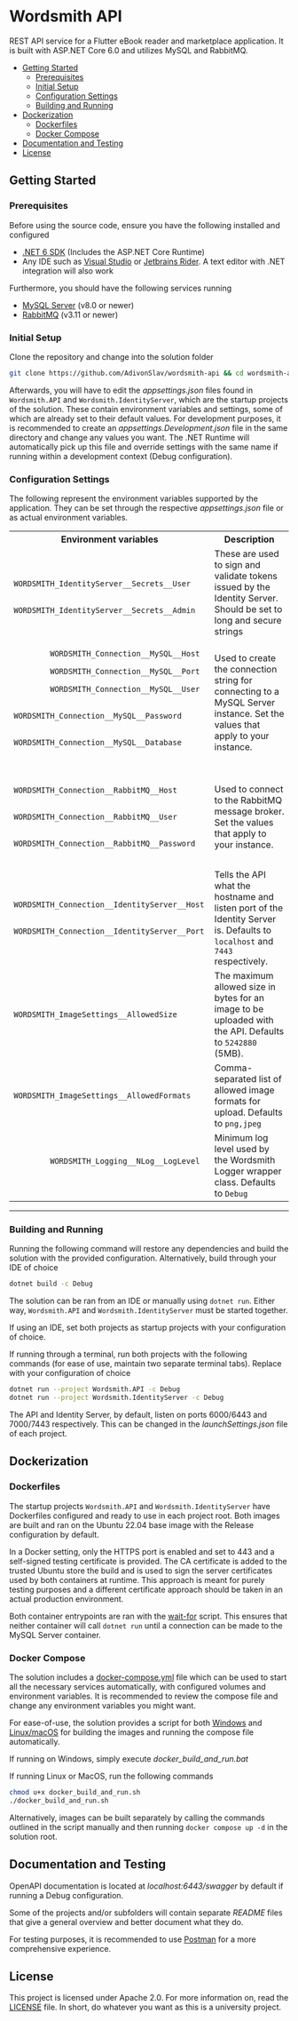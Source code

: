 # Wordsmith API
REST API service for a Flutter eBook reader and marketplace application. It is built with ASP.NET Core 6.0 and utilizes MySQL and RabbitMQ.

- [Getting Started](#getting-started)
  - [Prerequisites](#prerequisites)
  - [Initial Setup](#initial-setup)
  - [Configuration Settings](#configuration-settings)
  - [Building and Running](#building-and-running)
- [Dockerization](#dockerization)
  - [Dockerfiles](#dockerfiles)
  - [Docker Compose](#docker-compose)
- [Documentation and Testing](#documentation-and-testing)
- [License](#license)

## Getting Started

### Prerequisites
Before using the source code, ensure you have the following installed and configured
- [.NET 6 SDK](https://dotnet.microsoft.com/en-us/download/dotnet/6.0) (Includes the ASP.NET Core Runtime)
- Any IDE such as [Visual Studio](https://visualstudio.microsoft.com/) or [Jetbrains Rider](https://www.jetbrains.com/rider/). A text editor with .NET integration will also work
  
Furthermore, you should have the following services running
- [MySQL Server](https://dev.mysql.com/downloads/mysql/) (v8.0 or newer)
- [RabbitMQ](https://www.rabbitmq.com/) (v3.11 or newer)

### Initial Setup
Clone the repository and change into the solution folder
```bash
git clone https://github.com/AdivonSlav/wordsmith-api && cd wordsmith-api
```
Afterwards, you will have to edit the *appsettings.json* files found in `Wordsmith.API` and `Wordsmith.IdentityServer`, which are the startup projects of the solution. These contain environment variables and settings, some of which are already set to their default values. For development purposes, it is recommended to create an *appsettings.Development.json* file in the same directory and change any values you want. The .NET Runtime will automatically pick up this file and override settings with the same name if running within a development context (Debug configuration).

### Configuration Settings
The following represent the environment variables supported by the application. They can be set through the respective *appsettings.json* file or as actual environment variables.
<table>
  <tr>
    <th>Environment variables</th>
    <th>Description</th>
  </tr>
  <tr>
    <td>
      <code>
        WORDSMITH_IdentityServer__Secrets__User<br>
        WORDSMITH_IdentityServer__Secrets__Admin
      </code>
    </td>
    <td>
      These are used to sign and validate tokens issued by the Identity Server. Should be set to long and secure strings
    </td>
  </tr>
  <tr>
    <td>
      <code>
        WORDSMITH_Connection__MySQL__Host<br>
        WORDSMITH_Connection__MySQL__Port<br>
        WORDSMITH_Connection__MySQL__User<br>
        WORDSMITH_Connection__MySQL__Password<br>
        WORDSMITH_Connection__MySQL__Database<br>
      </code>
    </td>
    <td>
      Used to create the connection string for connecting to a MySQL Server instance. Set the values that apply to your instance.
    </td>
  </tr>
  <tr>
    <td>
      <code>
        WORDSMITH_Connection__RabbitMQ__Host<br>
        WORDSMITH_Connection__RabbitMQ__User<br>
        WORDSMITH_Connection__RabbitMQ__Password<br>
      </code>
    </td>
    <td>
      Used to connect to the RabbitMQ message broker. Set the values that apply to your instance.
    </td>
  </tr>
  <tr>
    <td>
      <code>
        WORDSMITH_Connection__IdentityServer__Host<br>
        WORDSMITH_Connection__IdentityServer__Port<br>
      </code>
    </td>
    <td>
      Tells the API what the hostname and listen port of the Identity Server is. Defaults to <code>localhost</code> and <code>7443</code> respectively.
    </td>
  </tr>
  <tr>
    <td>
      <code>
        WORDSMITH_ImageSettings__AllowedSize<br>
      </code>
    </td>
    <td>
      The maximum allowed size in bytes for an image to be uploaded with the API. Defaults to <code>5242880</code> (5MB).
    </td>
  </tr>
  <tr>
    <td>
      <code>
        WORDSMITH_ImageSettings__AllowedFormats<br>
      </code>
    </td>
    <td>
      Comma-separated list of allowed image formats for upload. Defaults to <code>png,jpeg</code>
    </td>
  </tr>
  <tr>
    <td>
      <code>
        WORDSMITH_Logging__NLog__LogLevel<br>
      </code>
    </td>
    <td>
      Minimum log level used by the Wordsmith Logger wrapper class. Defaults to <code>Debug</code>
    </td>
  </tr>
</table>
<hr>

### Building and Running
Running the following command will restore any dependencies and build the solution with the provided configuration. Alternatively, build through your IDE of choice
```bash
dotnet build -c Debug
```
The solution can be ran from an IDE or manually using `dotnet run`. Either way, `Wordsmith.API` and `Wordsmith.IdentityServer` must be started together. 

If using an IDE, set both projects as startup projects with your configuration of choice.

If running through a terminal, run both projects with the following commands (for ease of use, maintain two separate terminal tabs). Replace with your configuration of choice
```bash
dotnet run --project Wordsmith.API -c Debug
dotnet run --project Wordsmith.IdentityServer -c Debug
```
The API and Identity Server, by default, listen on ports 6000/6443 and 7000/7443 respectively. This can be changed in the *launchSettings.json* file of each project.

## Dockerization

### Dockerfiles
The startup projects `Wordsmith.API` and `Wordsmith.IdentityServer` have Dockerfiles configured and ready to use in each project root. Both images are built and ran on the Ubuntu 22.04 base image with the Release configuration by default.

In a Docker setting, only the HTTPS port is enabled and set to 443 and a self-signed testing certificate is provided. The CA certificate is added to the trusted Ubuntu store the build and is used to sign the server certificates used by both containers at runtime. This approach is meant for purely testing purposes and a different certificate approach should be taken in an actual production environment.

Both container entrypoints are ran with the [wait-for](https://github.com/eficode/wait-for) script. This ensures that neither container will call `dotnet run` until a connection can be made to the MySQL Server container.

### Docker Compose
The solution includes a [docker-compose.yml](docker-compose.yml) file which can be used to start all the necessary services automatically, with configured volumes and environment variables. It is recommended to review the compose file and change any environment variables you might want.

For ease-of-use, the solution provides a script for both [Windows](docker_build_and_run.bat) and [Linux/macOS](docker_build_and_run.sh) for building the images and running the compose file automatically.

If running on Windows, simply execute *docker_build_and_run.bat*

If running Linux or MacOS, run the following commands
```bash
chmod u+x docker_build_and_run.sh
./docker_build_and_run.sh
```

Alternatively, images can be built separately by calling the commands outlined in the script manually and then running `docker compose up -d` in the solution root.

## Documentation and Testing
OpenAPI documentation is located at *localhost:6443/swagger* by default if running a Debug configuration. 

Some of the projects and/or subfolders will contain separate *README* files that give a general overview and better document what they do.

For testing purposes, it is recommended to use [Postman](https://www.postman.com/) for a more comprehensive experience.

## License
This project is licensed under Apache 2.0. For more information on, read the [LICENSE](LICENSE) file. In short, do whatever you want as this is a university project.
